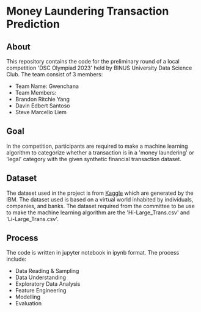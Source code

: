 # Money Laundering Transaction Prediction
## About
This repository contains the code for the preliminary round of a local competition 'DSC Olympiad 2023' held by BINUS University Data Science Club. The team consist of 3 members:
* Team Name: Gwenchana
* Team Members:
* Brandon Ritchie Yang
* Davin Edbert Santoso
* Steve Marcello Liem

## Goal
In the competition, participants are required to make a machine learning algorithm to categorize whether a transaction is in a 'money laundering' or 'legal' category with the given synthetic financial transaction dataset.

## Dataset
The dataset used in the project is from [Kaggle](https://www.kaggle.com/datasets/ealtman2019/ibm-transactions-for-anti-money-laundering-aml/data?select=HI-Large_Trans.csv) which are generated by the IBM.
The dataset used is based on a virtual world inhabited by individuals, companies, and banks. The dataset required from the committee to be use to make the machine learning algorithm are the 'Hi-Large_Trans.csv' and 'Li-Large_Trans.csv'.

## Process
The code is written in jupyter notebook in ipynb format. The process include:
* Data Reading & Sampling
* Data Understanding
* Exploratory Data Analysis
* Feature Engineering
* Modelling
* Evaluation
